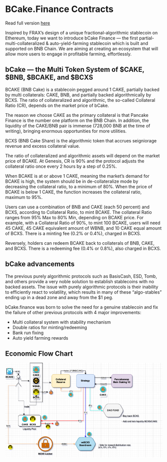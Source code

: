 # BCake.Finance Contracts

Read full version [here](https://medium.com/@bcakefi/bcake-finance-the-first-ever-multi-collateral-stablecoin-on-bnb-chain-7e9c36f7ee00)

Inspired by FRAX’s design of a unique fractional-algorithmic stablecoin on Ethereum, today we want to introduce bCake Finance — the first partial-multi-collateralized & auto-yield-farming stablecoin which is built and supported on BNB Chain. We are aiming at creating an ecosystem that will allow more users to engage in profitable farming, effortlessly.

## bCake — the Multi Token System of $CAKE, $BNB, $BCAKE, and $BCXS

BCAKE (BNB Cake) is a stablecoin pegged around 1 CAKE, partially backed by multi collaterals: CAKE, BNB, and partially backed algorithmically by BCXS. The ratio of collateralized and algorithmic, the so-called Collateral Ratio (CR), depends on the market price of bCake.

The reason we choose CAKE as the primary collateral is that Pancake Finance is the number one platform on the BNB Chain. In addition, the liquidity of the CAKE/BNB pair is immense (728,000 BNB at the time of writing), bringing enormous opportunities for more utilities.

BCXS (BNB Cake Share) is the algorithmic token that accrues seigniorage revenue and excess collateral value.

The ratio of collateralized and algorithmic assets will depend on the market price of BCAKE. At Genesis, CR is 90% and the protocol adjusts the collateral ratio once every 2 hours by a step of 0.25%.

When BCAKE is at or above 1 CAKE, meaning the market’s demand for BCAKE is high, the system should be in de-collateralize mode by decreasing the collateral ratio, to a minimum of 80%. When the price of BCAKE is below 1 CAKE, the function increases the collateral ratio, maximum to 95%.

Users can use a combination of BNB and CAKE (each 50 percent) and BCXS, according to Collateral Ratio, to mint BCAKE. The collateral Ratio ranges from 95% Max to 80% Min, depending on BCAKE price. For example, with a Collateral Ratio of 90%, to mint 100 BCAKE, users will need 45 CAKE, 45 CAKE equivalent amount of WBNB, and 10 CAKE equal amount of BCXS. There is a minting fee (0.2% or 0.4%), charged in BCXS.

Reversely, holders can redeem BCAKE back to collaterals of BNB, CAKE, and BCXS. There is a redeeming fee (0.4% or 0.8%), also charged in BCXS.

## bCake advancements

The previous purely algorithmic protocols such as BasisCash, ESD, Tomb, and others provide a very noble solution to establish stablecoins with no backed assets. The issue with purely algorithmic protocols is their inability to efficiently react to volatility, which results in many of these “algo-stables” ending up in a dead zone and away from the $1 peg.‌

bCake.finance was born to solve the need for a genuine stablecoin and fix the failure of other previous protocols with 4 major improvements:
- Multi collateral system with stability mechanism
- Double ratios for minting/redeeming
- Bank run fixing
- Auto yield farming rewards

## Economic Flow Chart

![Economic Flow Chart](docs/BCake_Minting_Cash_Flow.png)